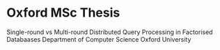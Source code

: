 # Oxford MSc Thesis

Single-round vs Multi-round Distributed Query Processing in Factorised Databaases
Department of Computer Science
Oxford University

